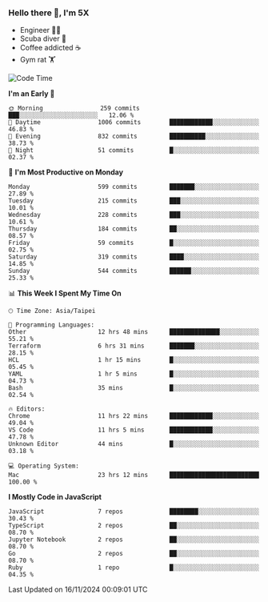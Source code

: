 ### Hello there 👋, I'm 5X

* Engineer 👨‍💻
* Scuba diver 🤿
* Coffee addicted ☕️
* Gym rat 🏋️

<!--START_SECTION:waka-->
![Code Time](http://img.shields.io/badge/Code%20Time-1%2C294%20hrs%2026%20mins-blue)

**I'm an Early 🐤** 

```text
🌞 Morning                259 commits         ███░░░░░░░░░░░░░░░░░░░░░░   12.06 % 
🌆 Daytime                1006 commits        ████████████░░░░░░░░░░░░░   46.83 % 
🌃 Evening                832 commits         ██████████░░░░░░░░░░░░░░░   38.73 % 
🌙 Night                  51 commits          █░░░░░░░░░░░░░░░░░░░░░░░░   02.37 % 
```
📅 **I'm Most Productive on Monday** 

```text
Monday                   599 commits         ███████░░░░░░░░░░░░░░░░░░   27.89 % 
Tuesday                  215 commits         ███░░░░░░░░░░░░░░░░░░░░░░   10.01 % 
Wednesday                228 commits         ███░░░░░░░░░░░░░░░░░░░░░░   10.61 % 
Thursday                 184 commits         ██░░░░░░░░░░░░░░░░░░░░░░░   08.57 % 
Friday                   59 commits          █░░░░░░░░░░░░░░░░░░░░░░░░   02.75 % 
Saturday                 319 commits         ████░░░░░░░░░░░░░░░░░░░░░   14.85 % 
Sunday                   544 commits         ██████░░░░░░░░░░░░░░░░░░░   25.33 % 
```


📊 **This Week I Spent My Time On** 

```text
🕑︎ Time Zone: Asia/Taipei

💬 Programming Languages: 
Other                    12 hrs 48 mins      ██████████████░░░░░░░░░░░   55.21 % 
Terraform                6 hrs 31 mins       ███████░░░░░░░░░░░░░░░░░░   28.15 % 
HCL                      1 hr 15 mins        █░░░░░░░░░░░░░░░░░░░░░░░░   05.45 % 
YAML                     1 hr 5 mins         █░░░░░░░░░░░░░░░░░░░░░░░░   04.73 % 
Bash                     35 mins             █░░░░░░░░░░░░░░░░░░░░░░░░   02.54 % 

🔥 Editors: 
Chrome                   11 hrs 22 mins      ████████████░░░░░░░░░░░░░   49.04 % 
VS Code                  11 hrs 5 mins       ████████████░░░░░░░░░░░░░   47.78 % 
Unknown Editor           44 mins             █░░░░░░░░░░░░░░░░░░░░░░░░   03.18 % 

💻 Operating System: 
Mac                      23 hrs 12 mins      █████████████████████████   100.00 % 
```

**I Mostly Code in JavaScript** 

```text
JavaScript               7 repos             ████████░░░░░░░░░░░░░░░░░   30.43 % 
TypeScript               2 repos             ██░░░░░░░░░░░░░░░░░░░░░░░   08.70 % 
Jupyter Notebook         2 repos             ██░░░░░░░░░░░░░░░░░░░░░░░   08.70 % 
Go                       2 repos             ██░░░░░░░░░░░░░░░░░░░░░░░   08.70 % 
Ruby                     1 repo              █░░░░░░░░░░░░░░░░░░░░░░░░   04.35 % 
```




 Last Updated on 16/11/2024 00:09:01 UTC
<!--END_SECTION:waka-->
